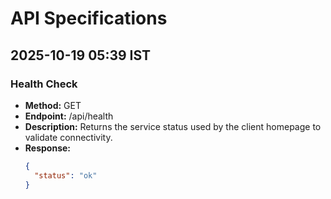 # API Specifications

## 2025-10-19 05:39 IST
### Health Check
- **Method:** GET
- **Endpoint:** /api/health
- **Description:** Returns the service status used by the client homepage to validate connectivity.
- **Response:**
  ```json
  {
    "status": "ok"
  }
  ```
